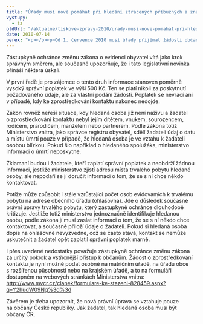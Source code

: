 ```yaml
---
title: "Úřady musí nově pomáhat při hledání ztracených příbuzných a známých"
vystupy:
  - tz
oldUrl: "/aktualne/tiskove-zpravy-2010/urady-musi-nove-pomahat-pri-hledani-ztracenych-pribuznych-a-znamych"
date: 2010-07-14
perex: "<p></p><p>Od 1. července 2010 musí úřady přijímat žádosti občanů o poskytnutí údaje o místu trvalého pobytu jiné osoby z informačního systému evidence obyvatel a informovat hledaného, že se s ním chce někdo zkontaktovat. O tuto změnu zákona usiloval ochránce už od roku 2006 na základě mnoha stížností na úřady, které odmítaly pomoci občanům hledajícím své příbuzné či ztracené přátele. </p>"
---
```


<!-- imported from the old website -->

<p>Zástupkyně ochránce změnu zákona o evidenci obyvatel vítá jako krok správným směrem, ale současně upozorňuje, že i tato legislativní novinka přináší některá úskalí. </p><p>V první řadě je pro zájemce o tento druh informace stanoven poměrně vysoký správní poplatek ve výši 500 Kč. Ten se platí nikoli za poskytnutí požadovaného údaje, ale za vlastní podání žádosti. Poplatek se nevrací ani v případě, kdy ke zprostředkování kontaktu nakonec nedojde.</p><p>Zákon rovněž neřeší situace, kdy hledaná osoba již není naživu a žadatel o zprostředkování kontaktu nebyl jejím dítětem, vnukem, sourozencem, rodičem, prarodičem, manželem nebo partnerem. Podle zákona totiž Ministerstvo vnitra, jako správce registru obyvatel, sdělí žadateli údaj o datu a místu úmrtí pouze v případě, že hledaná osoba je ve vztahu k žadateli osobou blízkou. Pokud šlo například o hledaného spolužáka, ministerstvo informaci o úmrtí neposkytne.</p><p>Zklamaní budou i žadatele, kteří zaplatí správní poplatek a neobdrží žádnou informaci, jestliže ministerstvo zjistí adresu místa trvalého pobytu hledané osoby, ale nepodaří se jí doručit informaci o tom, že se s ní chce někdo kontaktovat. </p><p>Potíže může způsobit i stále vzrůstající počet osob evidovaných k trvalému pobytu na adrese obecního úřadu (ohlašovna). Jde o důsledek současné právní úpravy trvalého pobytu, který zástupkyně ochránce dlouhodobě kritizuje. Jestliže totiž ministerstvo jednoznačně identifikuje hledanou osobu, podle zákona jí musí zaslat informaci o tom, že se s ní někdo chce kontaktovat, a současně přiloží údaje o žadateli. Pokud si hledaná osoba dopis na ohlašovně nevyzvedne, což se často stává, kontakt se nemůže uskutečnit a žadatel opět zaplatil správní poplatek marně.</p><p>I přes uvedené nedostatky považuje zástupkyně ochránce změnu zákona za určitý pokrok a vstřícnější přístup k občanům. Žádost o zprostředkování kontaktu je nyní možné podat osobně na matričním úřadě, na úřadu obce s rozšířenou působností nebo na krajském úřadě, a to na formuláři dostupném na webových stránkách Ministerstva vnitra: <a title="Otevření do nového okna" href="http://www.mvcr.cz/clanek/formulare-ke-stazeni-828459.aspx?q=Y2hudW09Ng%3d%3d" target="_blank">http://www.mvcr.cz/clanek/formulare-ke-stazeni-828459.aspx?q=Y2hudW09Ng%3d%3d</a>   </p><p>Závěrem je třeba upozornit, že nová právní úprava se vztahuje pouze na občany České republiky. Jak žadatel, tak hledaná osoba musí být občany ČR.</p>
